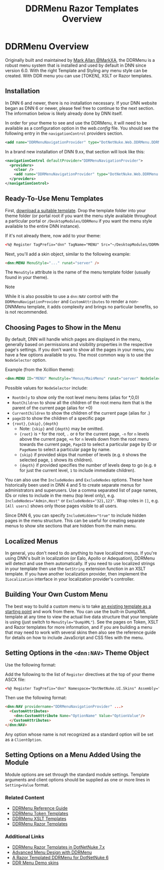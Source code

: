 ﻿---
uid: ddrmenu-overview
locale: en
title: DDRMenu Razor Templates Overview
dnnversion: 09.02.00
previous-topic: theme-objects
next-topic: ddrmenu-reference-guide
related-topics: theme-objects,about-themes,create-theme
links: ["[DNN Wiki: DotNetNuke Skins](https://www.dnnsoftware.com/wiki/dotnetnuke-skins)","[DNN Community blog: DotNetNuke Skinning 101 (Part 3) by Joe Brinkman](https://www.dnnsoftware.com/community-blog/cid/131995/dotnetnuke-skinning-101-part-3)","[DNN Professional Training: Creating HTML Skins](https://www.dnnsoftware.com/services/professional-training/training-videos-subscription/skinning-2-creating-html-skins)","[Skinning Tool / Online Reference for DNN Skins & Container Objects by 10 Pound Gorilla](https://www.10poundgorilla.com)"]
---

# DDRMenu Overview  

Originally built and maintained by [Mark Allan @MarkXA](https://twitter.com/markxa), the DDRMenu is a robust menu system that is installed and used by default in DNN since version 6.0.
With the right Template and Styling any menu style can be created. With DDR menu you can use [TOKEN], XSLT or Razor templates.

## Installation

In DNN 6 and newer, there is no installation necessary.  If your DNN website began as DNN 6 or newer, please feel free to continue to the next section.  The information below is likely already done by DNN itself.  

In order for your theme to see and use the DDRMenu, it will need to be available as a configuration option in the _web.config_ file.  You should see the following entry in the `navigationControl` providers section.  

```xml
<add name="DDRMenuNavigationProvider" type="DotNetNuke.Web.DDRMenu.DDRMenuNavigationProvider, DotNetNuke.Web.DDRMenu" />
```

In a brand new installation of DNN 9.xx, that section will look like this:

```xml
<navigationControl defaultProvider="DDRMenuNavigationProvider">
  <providers>
    <clear />
    <add name="DDRMenuNavigationProvider" type="DotNetNuke.Web.DDRMenu.DDRMenuNavigationProvider, DotNetNuke.Web.DDRMenu" />
  </providers>
</navigationControl>
```

## Ready-To-Use Menu Templates

First, [download a suitable template](https://github.com/MarkXA/ddrmenutemplates). Drop the template folder into your theme folder (or portal root if you want the menu style available throughout a particular portal or `/DesktopModules/DDRMenu` if you want the menu style available to the entire DNN instance).  

If it's not already there, now add to your theme:

```html
<%@ Register TagPrefix="dnn" TagName="MENU" Src="~/DesktopModules/DDRMenu/Menu.ascx" %>  
```

Next, you'll add a skin object, similar to the following example:

```html
<dnn:MENU MenuStyle="..." runat="server" />
```

The `MenuStyle` attribute is the name of the menu template folder (usually found in your theme).  

> [!NOTE]
> 
>  While it is also possible to use a `dnn:NAV` control with the `DDRMenuNavigationProvider` and `CustomAttributes` to render a non-DNNMenu template, it adds complexity and brings no particular benefits, so is not recommended.
> 

## Choosing Pages to Show in the Menu

By default, DNN will handle which pages are displayed in the menu, generally based on permissions and visibility properties in the respective page's settings.  If you don't want to show all the pages in your menu, you have a few options available to you.  The most common way is to use the `NodeSelector` option.  

Example (from the Xcillion theme):  

```html
<dnn:MENU ID="MENU" MenuStyle="Menus/MainMenu" runat="server" NodeSelector="*" />
```

Possible values for `NodeSelector` include:

* `RootOnly` to show only the root level menu items (alias for *,0,0)
* `RootChildren` to show all the children of the root menu item that is the parent of the current page (alias for +0)
* `CurrentChildren` to show the children of the current page (alias for .)
* `pageID` to show the children of a specific page
* `{root},{skip},{depth}` 
  * Note: `{skip}` and `{depth}` may be omitted. 
  * `{root}` is `*` for the root, `.` or `0` for the current page, `-n` for `n` levels above the current page, `+n` for `n` levels down from the root menu towards the current page, `PageID` to select a particular page by ID or `PageName` to select a particular page by name. 
  * `{skip}` if provided skips that number of levels (e.g. `0` shows the selected page, `1` shows its children). 
  * `{depth}` if provided specifies the number of levels deep to go (e.g. `0` for just the current level, `1` to include immediate children).

You can also use the `IncludeNodes` and `ExcludeNodes` options. These have historically been used in DNN 4 and 5 to create separate menus for administrators and superusers. Use a comma separated list of page names, IDs or roles to include in the menu (top level only), e.g. `IncludeNodes="Admin,Host"` or `ExcludeNodes="321,123"`. Wrap roles in `[]`, e.g. `[All users]` shows only those pages visible to all users.  

Since DNN 6, you can specify `IncludeHidden="true"` to include hidden pages in the menu structure.  This can be useful for creating separate menus to show site sections that are hidden from the main menu.  

## Localized Menus  

In general, you don't need to do anything to have localized menus.  If you're using DNN's built in localization (or Ealo, Apollo or Adequation), DDRMenu will detect and use them automatically.  If you need to use localized strings in your template then use the `GetString` extension function in an XSLT template.  If you have another localization provider, then implement the `ILocalization` interface in your localization provider's controller.  

## Building Your Own Custom Menu  

The best way to build a custom menu is to take [an existing template as a starting point](https://github.com/MarkXA/ddrmenutemplates) and work from there. You can use the built-in DumpXML template at any time to view the actual live data structure that your template is using (just switch to `MenuStyle="DumpXML"`).  See the pages on Token, XSLT and Razor templates for more information, and if you are building a menu that may need to work with several skins then also see the reference guide for details on how to include JavaScript and CSS files with the menu.  

## Setting Options in the `<dnn:NAV>` Theme Object  

Use the following format:  

Add the following to the list of `Register` directives at the top of your theme ASCX file:

```html
<%@ Register TagPrefix="dnn" Namespace="DotNetNuke.UI.Skins" Assembly="DotNetNuke" %>
```

Then use the following format:

```html
<dnn:NAV providername="DDRMenuNavigationProvider" ...> 
  <CustomAttributes> 
    <dnn:CustomAttribute Name="OptionName" Value="OptionValue"/>
  </CustomAttributes>
</dnn:NAV>
```

Any option whose name is not recognized as a standard option will be set as a `ClientOption`.

## Setting Options on a Menu Added Using the Module

Module options are set through the standard module settings.  Template arguments and client options should be supplied as one or more lines in `Setting=Value` format.

### Related Content  

*   [DDRMenu Reference Guide](xref:ddrmenu-reference-guide)  
*   [DDRMenu Token Templates](xref:ddrmenu-token-templates)  
*   [DDRMenu XSLT Templates](xref:ddrmenu-xslt-templates)  
*   [DDRMenu Razor Templates](xref:ddrmenu-razor-templates-overview)  

### Additional Links  

*   [DDRMenu Razor Templates in DotNetNuke 7.x](http://www.dnnsoftware.com/Resources/Blogs/EntryId/3619/ContentItemId/150607/DDRMenu-Razor-Templates-in-DotNetNuke-7-x.aspx)  
*   [Advanced Menu Design with DDRMenu](http://www.dnnsoftware.com/Resources/Blogs/EntryId/3446/Advanced-Menu-Design-with-DDRMenu.aspx)  
*   [A Razor Templated DDRMenu for DotNetNuke 6](http://www.aubrett.com/InformationTechnology/WebDevelopment/CMSPlatforms/DotNetNuke/RazorTemplatedDDRMenu.aspx)  
*   [DDR Menu Demo skins](https://demo.40fingers.net/dnn-ddr-demo-skin)
